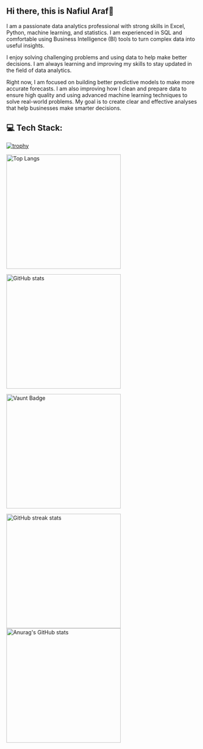 ## Hi there, this is Nafiul Araf👋

I am a passionate data analytics professional with strong skills in Excel, Python, machine learning, and statistics. I am experienced in SQL and comfortable using Business Intelligence (BI) tools to turn complex data into useful insights.

I enjoy solving challenging problems and using data to help make better decisions. I am always learning and improving my skills to stay updated in the field of data analytics.

Right now, I am focused on building better predictive models to make more accurate forecasts. I am also improving how I clean and prepare data to ensure high quality and using advanced machine learning techniques to solve real-world problems. My goal is to create clear and effective analyses that help businesses make smarter decisions.

## 💻 Tech Stack:

[![trophy](https://github-profile-trophy.vercel.app/?username=nafiul-araf&theme=blue)](https://github.com/ryo-ma/github-profile-trophy)

[<img src="https://github-readme-stats.vercel.app/api/top-langs/?username=nafiul-araf&theme=dark" alt="Top Langs" width="300" height="300">](https://github.com/anuraghazra/github-readme-stats)

<img src="https://github-readme-stats.vercel.app/api?username=nafiul-araf&show_icons=true&theme=dark" alt="GitHub stats" width="300" height="300">  

[<img src="https://api.vaunt.dev/v1/github/entities/nafiul-araf/contributions?format=svg&private=false" alt="Vaunt Badge" width="300" height="300">](https://github.com/nafiul-araf) 

<img src="https://streak-stats.demolab.com/?user=nafiul-araf&theme=dark" alt="GitHub streak stats" width="300" height="300">

<img src="https://github-readme-stats.vercel.app/api?username=nafiul-araf&show_icons=true&theme=transparent" alt="Anurag's GitHub stats" width="300" height="300">

